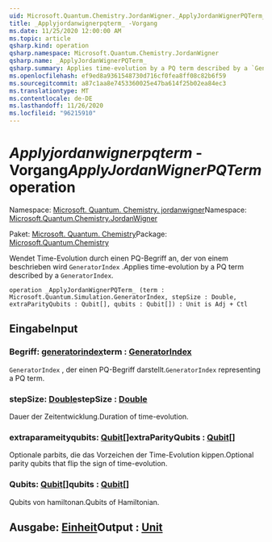 ```yaml
---
uid: Microsoft.Quantum.Chemistry.JordanWigner._ApplyJordanWignerPQTerm_
title: _Applyjordanwignerpqterm_ -Vorgang
ms.date: 11/25/2020 12:00:00 AM
ms.topic: article
qsharp.kind: operation
qsharp.namespace: Microsoft.Quantum.Chemistry.JordanWigner
qsharp.name: _ApplyJordanWignerPQTerm_
qsharp.summary: Applies time-evolution by a PQ term described by a `GeneratorIndex`.
ms.openlocfilehash: ef9ed8a9361548730d716cf0fea8ff08c82b6f59
ms.sourcegitcommit: a87c1aa8e7453360025e47ba614f25b02ea84ec3
ms.translationtype: MT
ms.contentlocale: de-DE
ms.lasthandoff: 11/26/2020
ms.locfileid: "96215910"
---
```

# <a name="_applyjordanwignerpqterm_-operation"></a><span data-ttu-id="8345c-102">_Applyjordanwignerpqterm_ -Vorgang</span><span class="sxs-lookup"><span data-stu-id="8345c-102">_ApplyJordanWignerPQTerm_ operation</span></span>

<span data-ttu-id="8345c-103">Namespace: [Microsoft. Quantum. Chemistry. jordanwigner](xref:Microsoft.Quantum.Chemistry.JordanWigner)</span><span class="sxs-lookup"><span data-stu-id="8345c-103">Namespace: [Microsoft.Quantum.Chemistry.JordanWigner](xref:Microsoft.Quantum.Chemistry.JordanWigner)</span></span>

<span data-ttu-id="8345c-104">Paket: [Microsoft. Quantum. Chemistry](https://nuget.org/packages/Microsoft.Quantum.Chemistry)</span><span class="sxs-lookup"><span data-stu-id="8345c-104">Package: [Microsoft.Quantum.Chemistry](https://nuget.org/packages/Microsoft.Quantum.Chemistry)</span></span>


<span data-ttu-id="8345c-105">Wendet Time-Evolution durch einen PQ-Begriff an, der von einem beschrieben wird `GeneratorIndex` .</span><span class="sxs-lookup"><span data-stu-id="8345c-105">Applies time-evolution by a PQ term described by a `GeneratorIndex`.</span></span>

```qsharp
operation _ApplyJordanWignerPQTerm_ (term : Microsoft.Quantum.Simulation.GeneratorIndex, stepSize : Double, extraParityQubits : Qubit[], qubits : Qubit[]) : Unit is Adj + Ctl
```


## <a name="input"></a><span data-ttu-id="8345c-106">Eingabe</span><span class="sxs-lookup"><span data-stu-id="8345c-106">Input</span></span>

### <a name="term--generatorindex"></a><span data-ttu-id="8345c-107">Begriff: [generatorindex](xref:Microsoft.Quantum.Simulation.GeneratorIndex)</span><span class="sxs-lookup"><span data-stu-id="8345c-107">term : [GeneratorIndex](xref:Microsoft.Quantum.Simulation.GeneratorIndex)</span></span>

<span data-ttu-id="8345c-108">`GeneratorIndex` , der einen PQ-Begriff darstellt.</span><span class="sxs-lookup"><span data-stu-id="8345c-108">`GeneratorIndex` representing a PQ term.</span></span>


### <a name="stepsize--double"></a><span data-ttu-id="8345c-109">stepSize: [Double](xref:microsoft.quantum.lang-ref.double)</span><span class="sxs-lookup"><span data-stu-id="8345c-109">stepSize : [Double](xref:microsoft.quantum.lang-ref.double)</span></span>

<span data-ttu-id="8345c-110">Dauer der Zeitentwicklung.</span><span class="sxs-lookup"><span data-stu-id="8345c-110">Duration of time-evolution.</span></span>


### <a name="extraparityqubits--qubit"></a><span data-ttu-id="8345c-111">extraparameityqubits: [Qubit](xref:microsoft.quantum.lang-ref.qubit)[]</span><span class="sxs-lookup"><span data-stu-id="8345c-111">extraParityQubits : [Qubit](xref:microsoft.quantum.lang-ref.qubit)[]</span></span>

<span data-ttu-id="8345c-112">Optionale parbits, die das Vorzeichen der Time-Evolution kippen.</span><span class="sxs-lookup"><span data-stu-id="8345c-112">Optional parity qubits that flip the sign of time-evolution.</span></span>


### <a name="qubits--qubit"></a><span data-ttu-id="8345c-113">Qubits: [Qubit](xref:microsoft.quantum.lang-ref.qubit)[]</span><span class="sxs-lookup"><span data-stu-id="8345c-113">qubits : [Qubit](xref:microsoft.quantum.lang-ref.qubit)[]</span></span>

<span data-ttu-id="8345c-114">Qubits von hamiltonan.</span><span class="sxs-lookup"><span data-stu-id="8345c-114">Qubits of Hamiltonian.</span></span>



## <a name="output--unit"></a><span data-ttu-id="8345c-115">Ausgabe: [Einheit](xref:microsoft.quantum.lang-ref.unit)</span><span class="sxs-lookup"><span data-stu-id="8345c-115">Output : [Unit](xref:microsoft.quantum.lang-ref.unit)</span></span>

